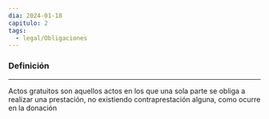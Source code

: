 ```yaml
---
dia: 2024-01-18
capitulo: 2
tags:
  - legal/Obligaciones
---
```

### Definición
---
Actos gratuitos son aquellos actos en los que una sola parte se obliga a realizar una prestación, no existiendo contraprestación alguna, como ocurre en la donación